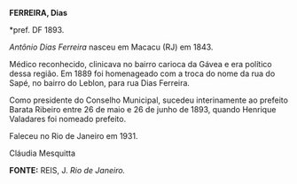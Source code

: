 **FERREIRA, Dias**

\*pref. DF 1893.

*Antônio Dias Ferreira* nasceu em Macacu (RJ) em 1843.

Médico reconhecido, clinicava no bairro carioca da Gávea e era político
dessa região. Em 1889 foi homenageado com a troca do nome da rua do
Sapé, no bairro do Leblon, para rua Dias Ferreira.

Como presidente do Conselho Municipal, sucedeu interinamente ao prefeito
Barata Ribeiro entre 26 de maio e 26 de junho de 1893, quando Henrique
Valadares foi nomeado prefeito.

Faleceu no Rio de Janeiro em 1931.

Cláudia Mesquitta

**FONTE:** REIS, J. *Rio de Janeiro.*
